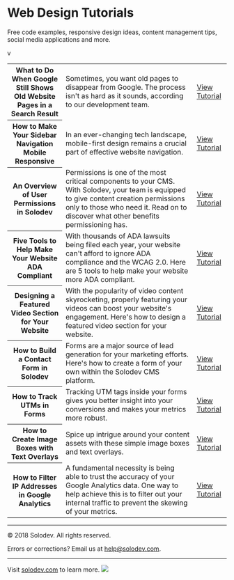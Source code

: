 ﻿# Web Design Tutorials
Free code examples, responsive design ideas, content management tips, social media applications and more.
<table>
	<tr>
		<th width="25%">What to Do When Google Still Shows Old Website Pages in a Search Result</td>
		<td>Sometimes, you want old pages to disappear from Google. The process isn't as hard as it sounds, according to our development team.</td>
		<td><a href="https://www.solodev.com/blog/digital-marketing/what-to-do-when-google-still-shows-old-website-pages-in-a-search-result.stml">View Tutorial</a></td>
	</tr>
	<tr>
		<th>How to Make Your Sidebar Navigation Mobile Responsive</td>
		<td>In an ever-changing tech landscape, mobile-first design remains a crucial part of effective website navigation.</td>
		<td><a href="https://www.solodev.com/blog/web-design/how-to-make-your-sidebar-navigation-mobile-responsive.stml">View Tutorial</a></td>
	</tr>
	<tr>
		<th>An Overview of User Permissions in Solodev</td>
		<td>Permissions is one of the most critical components to your CMS. With Solodev, your team is equipped to give content creation permissions only to those who need it. Read on to discover what other benefits permissioning has.</td>
		<td><a href="https://www.solodev.com/blog/an-overview-of-user-permissions-in-solodev.stml">View Tutorial</a></td>
	</tr>
	<tr>
		<th>Five Tools to Help Make Your Website ADA Compliant</td>
		<td>With thousands of ADA lawsuits being filed each year, your website can't afford to ignore ADA compliance and the WCAG 2.0. Here are 5 tools to help make your website more ADA compliant.</td>
		<td><a href="https://www.solodev.com/blog/five-tools-to-help-make-your-website-ada-compliant.stml">View Tutorial</a></td>
	</tr>
	<tr>
		<th>Designing a Featured Video Section for Your Website</td>
		<td>With the popularity of video content skyrocketing, properly featuring your videos can boost your website's engagement. Here's how to design a featured video section for your website.</td>
		<td><a href="https://www.solodev.com/blog/web-design/designing-a-featured-video-section-for-your-website.stml">View Tutorial</a></td>
	</tr>v
	<tr>
		<th>How to Build a Contact Form in Solodev</td>
		<td>Forms are a major source of lead generation for your marketing efforts. Here's how to create a form of your own within the Solodev CMS platform.</td>
		<td><a href="https://www.solodev.com/blog/web-design/how-to-build-a-contact-form-in-solodev.stml">View Tutorial</a></td>
	</tr>
	<tr>
		<th>How to Track UTMs in Forms</td>
		<td>Tracking UTM tags inside your forms gives you better insight into your conversions and makes your metrics more robust.</td>
		<td><a href="https://www.solodev.com/blog/digital-marketing/how-to-track-utms-in-forms.stml">View Tutorial</a></td>
	</tr>
	<tr>
		<th>How to Create Image Boxes with Text Overlays</td>
		<td>Spice up intrigue around your content assets with these simple image boxes and text overlays.</td>
		<td><a href="https://www.solodev.com/blog/web-design/how-to-create-image-boxes-with-text-overlays.stml">View Tutorial</a></td>
	</tr>
	<tr>
		<th>How to Filter IP Addresses in Google Analytics</td>
		<td>A fundamental necessity is being able to trust the accuracy of your Google Analytics data. One way to help achieve this is to filter out your internal traffic to prevent the skewing of your metrics.</td>
		<td><a href="https://www.solodev.com/blog/digital-marketing/how-to-filter-ip-addresses-in-google-analytics.stml">View Tutorial</a></td>
	</tr>
	
	
	
</table>


---
© 2018 Solodev. All rights reserved. 

Errors or corrections? Email us at help@solodev.com.

---
Visit [solodev.com](https://www.solodev.com/) to learn more. <img src="https://www.google-analytics.com/collect?v=1&tid=UA-3849724-1&cid=1&t=event&ec=github_aws&ea=pro&cs=github&cm=github&cn=github_web_design" />
